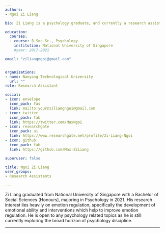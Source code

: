 ```yaml
---
authors:
- Ngoi Zi Liang

bio: Zi Liang is a psychology graduate, and currently a research assistant at the Clinical Brain Lab in NTU.

education:
  courses:
  - course: B.Soc.Sc., Psychology
    institution: National University of Singapore
    #year: 2017-2021

email: "ziliangngoi@gmail.com"


organizations:
- name: Nanyang Technological University
  url: ""
role: Research Assistant

social:
- icon: envelope
  icon_pack: fas
  link: mailto:your@ziliangngoi@gmail.com
- icon: twitter
  icon_pack: fab
  link: https://twitter.com/MaxNgoi
- icon: researchgate
  icon_pack: ai
  link: https://www.researchgate.net/profile/Zi-Liang-Ngoi
- icon: github
  icon_pack: fab
  link: https://github.com/Max-ZiLiang

superuser: false

title: Ngoi Zi Liang
user_groups:
- Research Assistants

---
```


Zi Liang graduated from National University of Singapore with a Bachelor of Social Sciences (Honours), majoring in Psychology in 2021. His research interest lies heavily on emotion regulation, specifically the development of emotional ability and interventions which help to improve emotion regulation. He is open to any psychology related topics as he is still currently exploring the broad horizon of psychology discipline.

--- 

